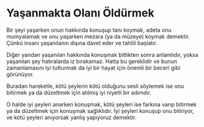 # Yaşanmakta Olanı Öldürmek

Bir şeyi yaşarken onun hakkında konuşup tanı koymak, adeta onu mumyalamak ve onu
yaşarken mezara (ya da müzeye) koymak demektir. Çünkü insanı yaşanılanın dışına
davet eder ve tahlili başlatır.

Diğer yandan yaşanılan hakkında konuşmak bittikten sonra anlamlıdır, yoksa
yaşanılan şey hatıralarda iz bırakamaz. Hatta bu gereklidir ve bunun
zamanlamasını iyi tutturmak da iyi bir hayat için önemli bir beceri gibi
görünüyor.

Buradan hareketle, kötü şeylerin kötü olduğunu sesli söylemek ise onu bitirmek
ya da düzeltmek için atılmış iyi niyetli bir adımdır.

O halde iyi şeyleri anarken konuşmak, kötü şeyleri ise farkına varıp bitirmek ya
da düzeltmek için konuşmak sağlıklıdır. İyi şeyleri konuşup onu bitiriyor, ve
kötü şeyleri anıyorsak yanlış yapıyoruz demektir.
